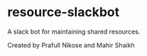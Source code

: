 # resource-slackbot
A slack bot for maintaining shared resources.

Created by Prafull Nikose and Mahir Shaikh
